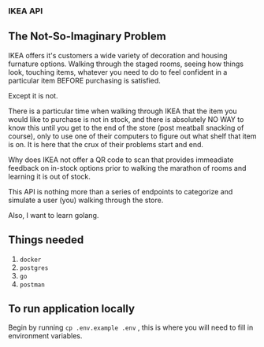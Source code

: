 ### IKEA API

## The Not-So-Imaginary Problem

IKEA offers it's customers a wide variety of decoration and housing furnature options. Walking through the staged rooms, seeing how things look, touching items, whatever you need to do to feel confident in a particular item BEFORE purchasing is satisfied. 

Except it is not.

There is a particular time when walking through IKEA that the item you would like to purchase is not in stock, and there is absolutely NO WAY to know this until you get to the end of the store (post meatball snacking of course), only to use one of their computers to figure out what shelf that item is on. It is here that the crux of their problems start and end. 

Why does IKEA not offer a QR code to scan that provides immeadiate feedback on in-stock options prior to walking the marathon of rooms and learning it is out of stock. 

This API is nothing more than a series of endpoints to categorize and simulate a user (you) walking through the store. 

Also, I want to learn golang. 

## Things needed
1. `docker` 
2. `postgres` 
3. `go`
4. `postman` 

## To run application locally
Begin by running `cp .env.example .env` , this is where you will need to fill in environment variables.